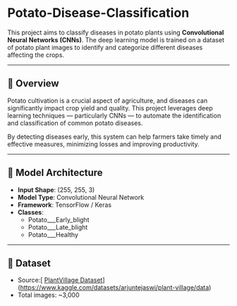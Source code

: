# Potato-Disease-Classification

This project aims to classify diseases in potato plants using **Convolutional Neural Networks (CNNs)**. The deep learning model is trained on a dataset of potato plant images to identify and categorize different diseases affecting the crops.

---

## 📌 Overview

Potato cultivation is a crucial aspect of agriculture, and diseases can significantly impact crop yield and quality. This project leverages deep learning techniques — particularly CNNs — to automate the identification and classification of common potato diseases.

By detecting diseases early, this system can help farmers take timely and effective measures, minimizing losses and improving productivity.

---

## 🧠 Model Architecture

- **Input Shape**: (255, 255, 3)
- **Model Type**: Convolutional Neural Network
- **Framework**: TensorFlow / Keras
- **Classes**:
  - Potato___Early_blight
  - Potato___Late_blight
  - Potato___Healthy

---

## 📂 Dataset

- Source:[ [PlantVillage Dataset](https://www.kaggle.com/datasets/emmarex/plantdisease)](https://www.kaggle.com/datasets/arjuntejaswi/plant-village/data)
- Total images: ~3,000


